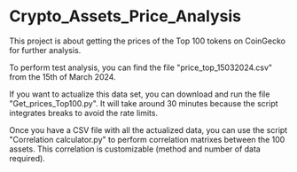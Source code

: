 # Crypto_Assets_Price_Analysis

This project is about getting the prices of the Top 100 tokens on CoinGecko for further analysis.

To perform test analysis, you can find the file "price_top_15032024.csv" from the 15th of March 2024.

If you want to actualize this data set, you can download and run the file "Get_prices_Top100.py". It will take around 30 minutes because the script integrates breaks to avoid the rate limits.

Once you have a CSV file with all the actualized data, you can use the script "Correlation calculator.py" to perform correlation matrixes between the 100 assets. This correlation is customizable (method and number of data required).
